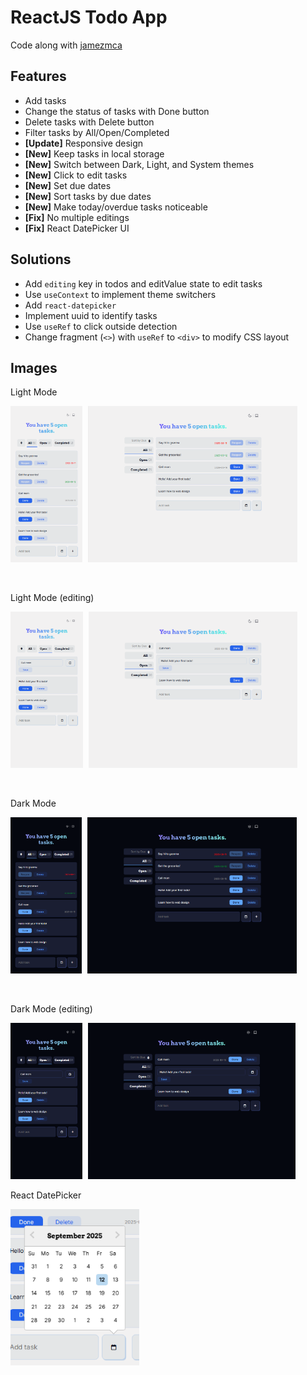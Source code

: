 # ReactJS Todo App

Code along with [jamezmca](https://github.com/jamezmca)

## Features

- Add tasks
- Change the status of tasks with Done button
- Delete tasks with Delete button
- Filter tasks by All/Open/Completed
- **[Update]** Responsive design
- **[New]** Keep tasks in local storage
- **[New]** Switch between Dark, Light, and System themes
- **[New]** Click to edit tasks
- **[New]** Set due dates
- **[New]** Sort tasks by due dates
- **[New]** Make today/overdue tasks noticeable
- **[Fix]** No multiple editings
- **[Fix]** React DatePicker UI

## Solutions

- Add `editing` key in todos and editValue state to edit tasks
- Use `useContext` to implement theme switchers
- Add `react-datepicker`
- Implement uuid to identify tasks
- Use `useRef` to click outside detection
- Change fragment (`<>`) with `useRef` to `<div>` to modify CSS layout

## Images

Light Mode

<p>
  <img src="./public/images/todo-app-light-sm-4-1.png" height="250" style="margin-right: 5px;"/>
  <img src="./public/images/todo-app-light-lg-4-1.png" height="250" style="margin-right: 5px;"/>

  </p>
<br />

Light Mode (editing)

  <p>
  <img src="./public/images/todo-app-light-sm-4-2.png" height="250" style="margin-right: 5px;"/>
  <img src="./public/images/todo-app-light-lg-4-2.png" height="250" style="margin-right: 5px;"/>
</p>
<br />

Dark Mode

<p>
  <img src="./public/images/todo-app-dark-sm-5-1.png" height="250" style="margin-right: 5px;"/>
  <img src="./public/images/todo-app-dark-lg-5-1.png" height="250" style="margin-right: 5px;"/>

  </p>
<br />

Dark Mode (editing)

<p>
  <img src="./public/images/todo-app-dark-sm-5-2.png" height="250" style="margin-right: 5px;"/>
  <img src="./public/images/todo-app-dark-lg-5-2.png" height="250" style="margin-right: 5px;"/>
</p>

React DatePicker

<p><img src="./public/images/datepicker.png" height="250" style="margin-right: 5px;"/></p>
